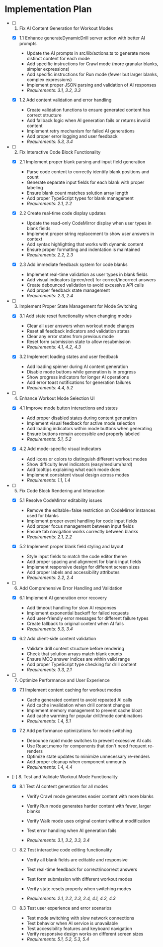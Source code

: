# Implementation Plan

- [ ] 1. Fix AI Content Generation for Workout Modes
  - [x] 1.1 Enhance generateDynamicDrill server action with better AI prompts


    - Update the AI prompts in src/lib/actions.ts to generate more distinct content for each mode
    - Add specific instructions for Crawl mode (more granular blanks, simpler expressions)
    - Add specific instructions for Run mode (fewer but larger blanks, complex expressions)
    - Implement proper JSON parsing and validation of AI responses
    - _Requirements: 3.1, 3.2, 3.3_

  - [x] 1.2 Add content validation and error handling


    - Create validation functions to ensure generated content has correct structure
    - Add fallback logic when AI generation fails or returns invalid content
    - Implement retry mechanism for failed AI generations
    - Add proper error logging and user feedback
    - _Requirements: 5.3, 3.4_

- [ ] 2. Fix Interactive Code Block Functionality
  - [x] 2.1 Implement proper blank parsing and input field generation


    - Parse code content to correctly identify blank positions and count
    - Generate separate input fields for each blank with proper labeling
    - Ensure blank count matches solution array length
    - Add proper TypeScript types for blank management
    - _Requirements: 2.1, 2.2_

  - [x] 2.2 Create real-time code display updates


    - Update the read-only CodeMirror display when user types in blank fields
    - Implement proper string replacement to show user answers in context
    - Add syntax highlighting that works with dynamic content
    - Ensure proper formatting and indentation is maintained
    - _Requirements: 2.2, 2.3_

  - [x] 2.3 Add immediate feedback system for code blanks


    - Implement real-time validation as user types in blank fields
    - Add visual indicators (green/red) for correct/incorrect answers
    - Create debounced validation to avoid excessive API calls
    - Add proper feedback state management
    - _Requirements: 2.3, 2.4_

- [ ] 3. Implement Proper State Management for Mode Switching
  - [x] 3.1 Add state reset functionality when changing modes


    - Clear all user answers when workout mode changes
    - Reset all feedback indicators and validation states
    - Clear any error states from previous mode
    - Reset form submission state to allow resubmission
    - _Requirements: 4.1, 4.2, 4.3_

  - [x] 3.2 Implement loading states and user feedback


    - Add loading spinner during AI content generation
    - Disable mode buttons while generation is in progress
    - Show progress indicators for longer AI operations
    - Add error toast notifications for generation failures
    - _Requirements: 4.4, 5.2_

- [ ] 4. Enhance Workout Mode Selection UI
  - [x] 4.1 Improve mode button interactions and states


    - Add proper disabled states during content generation
    - Implement visual feedback for active mode selection
    - Add loading indicators within mode buttons when generating
    - Ensure buttons remain accessible and properly labeled
    - _Requirements: 5.1, 5.2_

  - [x] 4.2 Add mode-specific visual indicators


    - Add icons or colors to distinguish different workout modes
    - Show difficulty level indicators (easy/medium/hard)
    - Add tooltips explaining what each mode does
    - Implement consistent visual design across modes
    - _Requirements: 1.1, 1.4_

- [ ] 5. Fix Code Block Rendering and Interaction
  - [x] 5.1 Resolve CodeMirror editability issues





    - Remove the editable=false restriction on CodeMirror instances used for blanks
    - Implement proper event handling for code input fields
    - Add proper focus management between input fields
    - Ensure tab navigation works correctly between blanks
    - _Requirements: 2.1, 2.2_

  - [x] 5.2 Implement proper blank field styling and layout


    - Style input fields to match the code editor theme
    - Add proper spacing and alignment for blank input fields
    - Implement responsive design for different screen sizes
    - Add proper labels and accessibility attributes
    - _Requirements: 2.2, 2.4_

- [ ] 6. Add Comprehensive Error Handling and Validation
  - [x] 6.1 Implement AI generation error recovery


    - Add timeout handling for slow AI responses
    - Implement exponential backoff for failed requests
    - Add user-friendly error messages for different failure types
    - Create fallback to original content when AI fails
    - _Requirements: 5.3, 3.4_

  - [x] 6.2 Add client-side content validation


    - Validate drill content structure before rendering
    - Check that solution arrays match blank counts
    - Ensure MCQ answer indices are within valid range
    - Add proper TypeScript type checking for drill content
    - _Requirements: 3.3, 2.1_

- [ ] 7. Optimize Performance and User Experience
  - [x] 7.1 Implement content caching for workout modes


    - Cache generated content to avoid repeated AI calls
    - Add cache invalidation when drill content changes
    - Implement memory management to prevent cache bloat
    - Add cache warming for popular drill/mode combinations
    - _Requirements: 1.4, 5.1_

  - [x] 7.2 Add performance optimizations for mode switching



    - Debounce rapid mode switches to prevent excessive AI calls
    - Use React.memo for components that don't need frequent re-renders
    - Optimize state updates to minimize unnecessary re-renders
    - Add proper cleanup when component unmounts
    - _Requirements: 1.4, 4.4_

- [-] 8. Test and Validate Workout Mode Functionality


  - [x] 8.1 Test AI content generation for all modes





    - Verify Crawl mode generates easier content with more blanks
    - Verify Run mode generates harder content with fewer, larger blanks
    - Verify Walk mode uses original content without modification
    - Test error handling when AI generation fails



    - _Requirements: 3.1, 3.2, 3.3, 3.4_

  - [ ] 8.2 Test interactive code editing functionality
    - Verify all blank fields are editable and responsive



    - Test real-time feedback for correct/incorrect answers
    - Test form submission with different workout modes
    - Verify state resets properly when switching modes
    - _Requirements: 2.1, 2.2, 2.3, 2.4, 4.1, 4.2, 4.3_

  - [ ] 8.3 Test user experience and error scenarios
    - Test mode switching with slow network connections
    - Test behavior when AI service is unavailable
    - Test accessibility features and keyboard navigation
    - Verify responsive design works on different screen sizes
    - _Requirements: 5.1, 5.2, 5.3, 5.4_